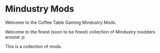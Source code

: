 # Mindustry Mods

Welcome to the Coffee Table Gaming Mindustry Mods.

Welcome to the finest (soon to be finest) collection of Mindustry modders around :p

This is a collection of mods. 